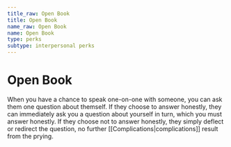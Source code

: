 ```yaml
---
title_raw: Open Book
title: Open Book
name_raw: Open Book
name: Open Book
type: perks
subtype: interpersonal perks
---
```


# Open Book

When you have a chance to speak one-on-one with someone, you can ask them one question about themself. If they choose to answer honestly, they can immediately ask you a question about yourself in turn, which you must answer honestly. If they choose not to answer honestly, they simply deflect or redirect the question, no further [[Complications|complications]] result from the prying.
